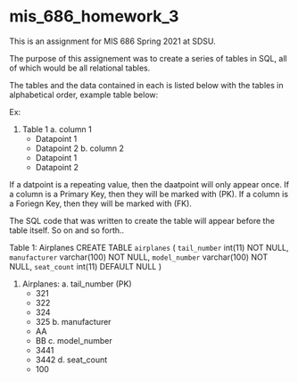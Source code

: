 # mis_686_homework_3
This is an assignment for MIS 686 Spring 2021 at SDSU.

The purpose of this assignement was to create a series of tables in SQL, all of which would be all relational tables.

The tables and the data contained in each is listed below with the tables in alphabetical order, example table below:

Ex:

1. Table 1
   a. column 1
     - Datapoint 1
     - Datapoint 2
   b. column 2
     - Datapoint 1
     - Datapoint 2

If a datpoint is a repeating value, then the daatpoint will only appear once.
If a column is a Primary Key, then they will be marked with (PK).
If a column is a Foriegn Key, then they will be marked with (FK).

The SQL code that was written to create the table will appear before the table itself.
So on and so forth..


Table 1: Airplanes
CREATE TABLE `airplanes` (
  `tail_number` int(11) NOT NULL,
  `manufacturer` varchar(100) NOT NULL,
  `model_number` varchar(100) NOT NULL,
  `seat_count` int(11) DEFAULT NULL
) 

1. Airplanes:
  a. tail_number (PK)
    - 321
    - 322
    - 324
    - 325
  b. manufacturer
    - AA
    - BB
  c. model_number
    - 3441
    - 3442
  d. seat_count
    - 100
  
  
  
  
  
    

